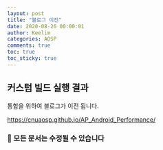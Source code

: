 ```yaml
---
layout: post
title: "블로그 이전"
date: 2020-08-26 00:00:01
author: Keelim
categories: AOSP
comments: true
toc: true
toc_sticky: true
---
```


## 커스텀 빌드 실행 결과

통합을 위하여 블로그가 이전 됩니다.

https://cnuaosp.github.io/AP_Android_Performance/

### 🧶 모든 문서는 수정될 수 있습니다
